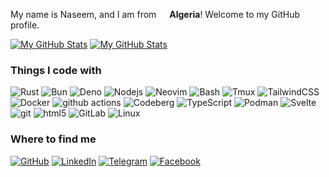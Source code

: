 My name is Naseem, and I am from <img src="https://cdn-icons-png.flaticon.com/512/197/197511.png" width="13"/> <b>Algeria</b>! Welcome to my GitHub profile.

[![My GitHub Stats](https://github-readme-stats.vercel.app/api?username=ndpm13&show_icons=true&theme=dark#gh-dark-mode-only)](https://github.com/anuraghazra/github-readme-stats#gh-dark-mode-only)
[![My GitHub Stats](https://github-readme-stats.vercel.app/api?username=ndpm13&show_icons=true&theme=default#gh-light-mode-only)](https://github.com/anuraghazra/github-readme-stats#gh-light-mode-only)

### Things I code with

<p>
  <img alt="Rust" src="https://img.shields.io/badge/-Rust-000000?style=flat-square&logo=rust&logoColor=white" />
  <img alt="Bun" src="https://img.shields.io/badge/-Bun-000000?style=flat-square&logo=bun&logoColor=white" />
  <img alt="Deno" src="https://img.shields.io/badge/-Deno-000000?style=flat-square&logo=deno&logoColor=white" />
  <img alt="Nodejs" src="https://img.shields.io/badge/-Nodejs-43853d?style=flat-square&logo=Node.js&logoColor=white" />
  <img alt="Neovim" src="https://img.shields.io/badge/-Neovim-57A143?style=flat-square&logo=neovim&logoColor=white" />
  <img alt="Bash" src="https://img.shields.io/badge/-Bash-4EAA25?style=flat-square&logo=gnu-bash&logoColor=white" />
  <img alt="Tmux" src="https://img.shields.io/badge/-Tmux-1BB91F?style=flat-square&logo=tmux&logoColor=white" />
  <img alt="TailwindCSS" src="https://img.shields.io/badge/-TailwindCSS-06B6D4?style=flat-square&logo=tailwindcss&logoColor=white" />
  <img alt="Docker" src="https://img.shields.io/badge/-Docker-46a2f1?style=flat-square&logo=docker&logoColor=white" />
  <img alt="github actions" src="https://img.shields.io/badge/-Github_Actions-2088FF?style=flat-square&logo=github-actions&logoColor=white" />
  <img alt="Codeberg" src="https://img.shields.io/badge/-Codeberg-2185D0?style=flat-square&logo=codeberg&logoColor=white" />
  <img alt="TypeScript" src="https://img.shields.io/badge/-TypeScript-007ACC?style=flat-square&logo=typescript&logoColor=white" />
  <img alt="Podman" src="https://img.shields.io/badge/-Podman-892CA0?style=flat-square&logo=podman&logoColor=white" />
  <img alt="Svelte" src="https://img.shields.io/badge/-Svelte-FF3E00?style=flat-square&logo=svelte&logoColor=white" />
  <img alt="git" src="https://img.shields.io/badge/-Git-F05032?style=flat-square&logo=git&logoColor=white" />
  <img alt="html5" src="https://img.shields.io/badge/-HTML5-E34F26?style=flat-square&logo=html5&logoColor=white" />
  <img alt="GitLab" src="https://img.shields.io/badge/-GitLab-FC6D26?style=flat-square&logo=gitlab&logoColor=white" />
  <img alt="Linux" src="https://img.shields.io/badge/-Linux-FCC624?style=flat-square&logo=linux&logoColor=black" />
</p>

### Where to find me

<a href="https://github.ch-naseem.com/" target="_blank"><img alt="GitHub" src="https://img.shields.io/badge/GitHub-%2312100E.svg?&style=for-the-badge&logo=Github&logoColor=white" /></a> <a href="https://linkedin.ch-naseem.com/" target="_blank"><img alt="LinkedIn" src="https://img.shields.io/badge/LinkedIn-%230077B5.svg?&style=for-the-badge&logo=linkedin&logoColor=white" /></a> <a href="https://telegram.ch-naseem.com/" target="_blank"><img alt="Telegram" src="https://img.shields.io/badge/Telegram-2CA5E0?style=for-the-badge&logo=telegram&logoColor=white" /></a> <a href="https://fb.ch-naseem.com/" target="_blank"><img alt="Facebook" src="https://img.shields.io/badge/Facebook-1877F2?style=for-the-badge&logo=facebook&logoColor=white" /></a>
